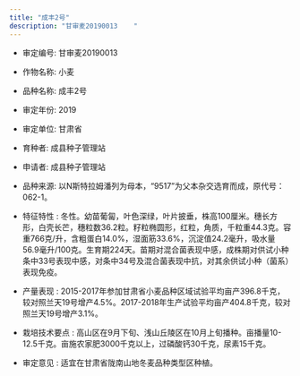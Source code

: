 ```yaml
---
title: "成丰2号"
description: "甘审麦20190013	 "
---
```

* 审定编号:  甘审麦20190013	 

*  作物名称:  小麦

*  品种名称:  成丰2号

*  审定年份:  2019

*  审定单位:  甘肃省

* 育种者:  成县种子管理站

*  申请者:  成县种子管理站

*  品种来源:  以N斯特拉姆潘列为母本，“9517”为父本杂交选育而成，原代号：062-1。

*  特征特性 : 
冬性。幼苗葡匐，叶色深绿，叶片披垂，株高100厘米。穗长方形，白壳长芒，穗粒数36.2粒。籽粒椭圆形，红粒，角质，千粒重44.3克。容重766克/升，含粗蛋白14.0%，湿面筋33.6%，沉淀值24.2毫升，吸水量56.9毫升/100克。生育期224天。苗期对混合菌表现中感，成株期对供试小种条中33号表现中感，对条中34号及混合菌表现中抗，对其余供试小种（菌系）表现免疫。  
 
*  产量表现 : 
2015-2017年参加甘肃省小麦品种区域试验平均亩产396.8千克，较对照兰天19号增产4.5%。2017-2018年生产试验平均亩产404.8千克，较对照兰天19号增产3.1%。

*  栽培技术要点 : 
高山区在9月下旬、浅山丘陵区在10月上旬播种。亩播量10-12.5千克。亩施农家肥3000千克以上，过磷酸钙30千克，尿素15千克。

*  审定意见 : 
适宜在甘肃省陇南山地冬麦品种类型区种植。
